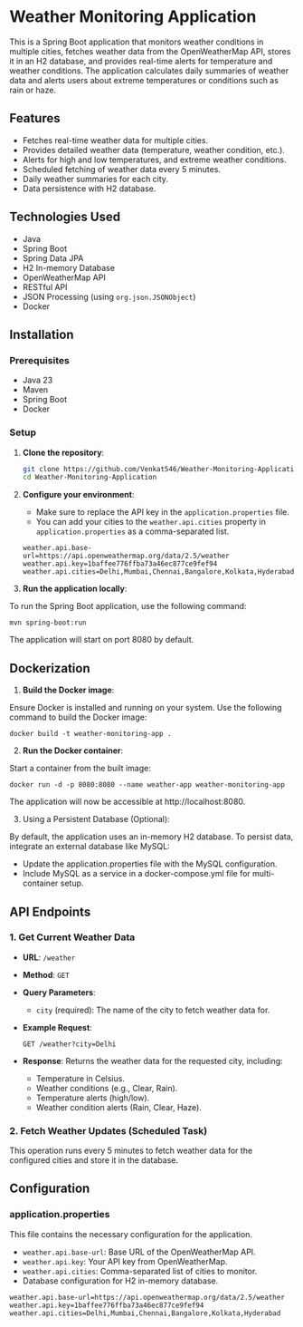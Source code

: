 # Weather Monitoring Application

This is a Spring Boot application that monitors weather conditions in multiple cities, fetches weather data from the OpenWeatherMap API, stores it in an H2 database, and provides real-time alerts for temperature and weather conditions. The application calculates daily summaries of weather data and alerts users about extreme temperatures or conditions such as rain or haze.


## Features
- Fetches real-time weather data for multiple cities.
- Provides detailed weather data (temperature, weather condition, etc.).
- Alerts for high and low temperatures, and extreme weather conditions.
- Scheduled fetching of weather data every 5 minutes.
- Daily weather summaries for each city.
- Data persistence with H2 database.


## Technologies Used
- Java
- Spring Boot
- Spring Data JPA
- H2 In-memory Database
- OpenWeatherMap API
- RESTful API
- JSON Processing (using `org.json.JSONObject`)
- Docker


## Installation

### Prerequisites
- Java 23
- Maven
- Spring Boot
- Docker

### Setup

1. **Clone the repository**:
    ```bash
    git clone https://github.com/Venkat546/Weather-Monitoring-Application.git
    cd Weather-Monitoring-Application
    ```

2. **Configure your environment**:
    - Make sure to replace the API key in the `application.properties` file.
    - You can add your cities to the `weather.api.cities` property in `application.properties` as a comma-separated list.

    ```properties
    weather.api.base-url=https://api.openweathermap.org/data/2.5/weather
    weather.api.key=1baffee776ffba73a46ec877ce9fef94
    weather.api.cities=Delhi,Mumbai,Chennai,Bangalore,Kolkata,Hyderabad
    ```

3. **Run the application locally**:

To run the Spring Boot application, use the following command:

```mvn spring-boot:run```


The application will start on port 8080 by default.


## Dockerization
1. **Build the Docker image**:

Ensure Docker is installed and running on your system. Use the following command to build the Docker image:

```docker build -t weather-monitoring-app .```


2. **Run the Docker container**:

Start a container from the built image:

```docker run -d -p 8080:8080 --name weather-app weather-monitoring-app```

The application will now be accessible at http://localhost:8080.

3. Using a Persistent Database (Optional):

By default, the application uses an in-memory H2 database. To persist data, integrate an external database like MySQL:  

- Update the application.properties file with the MySQL configuration.
- Include MySQL as a service in a docker-compose.yml file for multi-container setup.



## API Endpoints

### 1. Get Current Weather Data

- **URL**: `/weather`
- **Method**: `GET`
- **Query Parameters**:
    - `city` (required): The name of the city to fetch weather data for.

- **Example Request**:
    ```
    GET /weather?city=Delhi
    ```

- **Response**:
    Returns the weather data for the requested city, including:
    - Temperature in Celsius.
    - Weather conditions (e.g., Clear, Rain).
    - Temperature alerts (high/low).
    - Weather condition alerts (Rain, Clear, Haze).

### 2. Fetch Weather Updates (Scheduled Task)
This operation runs every 5 minutes to fetch weather data for the configured cities and store it in the database.



## Configuration

### application.properties
This file contains the necessary configuration for the application.

- `weather.api.base-url`: Base URL of the OpenWeatherMap API.
- `weather.api.key`: Your API key from OpenWeatherMap.
- `weather.api.cities`: Comma-separated list of cities to monitor.
- Database configuration for H2 in-memory database.

```properties
weather.api.base-url=https://api.openweathermap.org/data/2.5/weather
weather.api.key=1baffee776ffba73a46ec877ce9fef94
weather.api.cities=Delhi,Mumbai,Chennai,Bangalore,Kolkata,Hyderabad
